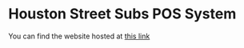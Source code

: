 # Houston Street Subs POS System
You can find the website hosted at [this link](https://houstonstreetsubs.netlify.app/)
